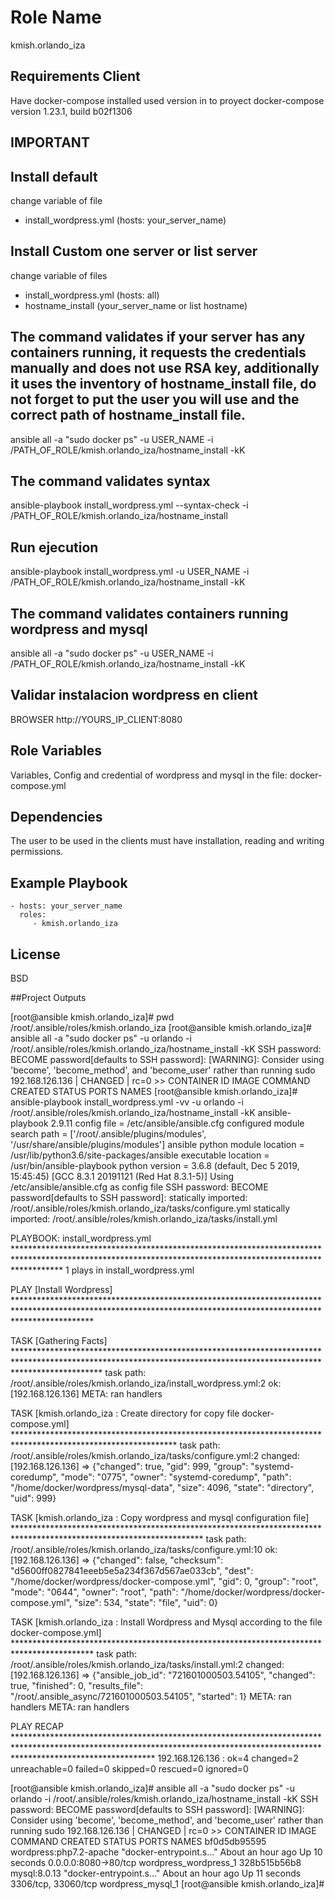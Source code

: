 Role Name
=========
kmish.orlando_iza

Requirements Client
-------------------
Have docker-compose installed
used version in to proyect
docker-compose version 1.23.1, build b02f1306
## IMPORTANT ##
## Install default ##
change variable of file 
 - install_wordpress.yml (hosts: your_server_name)

## Install Custom one server or list server ##
change variable of files
 - install_wordpress.yml (hosts: all)
 - hostname_install      (your_server_name or list hostname)
## The command validates if your server has any containers running, it requests the credentials manually and does not use RSA key, additionally it uses the inventory of hostname_install file, do not forget to put the user you will use and the correct path of hostname_install file.
ansible all -a "sudo docker ps" -u USER_NAME -i /PATH_OF_ROLE/kmish.orlando_iza/hostname_install -kK

## The command validates syntax
ansible-playbook install_wordpress.yml --syntax-check -i /PATH_OF_ROLE/kmish.orlando_iza/hostname_install

## Run ejecution
ansible-playbook install_wordpress.yml -u USER_NAME -i /PATH_OF_ROLE/kmish.orlando_iza/hostname_install -kK

## The command validates containers running wordpress and mysql
ansible all -a "sudo docker ps" -u USER_NAME -i /PATH_OF_ROLE/kmish.orlando_iza/hostname_install -kK

## Validar instalacion wordpress en client
BROWSER
http://YOURS_IP_CLIENT:8080 


Role Variables
--------------
Variables, Config and credential of wordpress and mysql in the file: docker-compose.yml

Dependencies
------------
The user to be used in the clients must have installation, reading and writing permissions.


Example Playbook
----------------

    - hosts: your_server_name
      roles:
         - kmish.orlando_iza

License
-------

BSD

##Project Outputs

[root@ansible kmish.orlando_iza]# pwd
/root/.ansible/roles/kmish.orlando_iza
[root@ansible kmish.orlando_iza]# ansible all -a "sudo docker ps" -u orlando -i /root/.ansible/roles/kmish.orlando_iza/hostname_install -kK
SSH password:
BECOME password[defaults to SSH password]:
[WARNING]: Consider using 'become', 'become_method', and 'become_user' rather than running sudo
192.168.126.136 | CHANGED | rc=0 >>
CONTAINER ID        IMAGE               COMMAND             CREATED             STATUS              PORTS               NAMES
[root@ansible kmish.orlando_iza]# ansible-playbook install_wordpress.yml -vv -u orlando -i /root/.ansible/roles/kmish.orlando_iza/hostname_install -kK
ansible-playbook 2.9.11
  config file = /etc/ansible/ansible.cfg
  configured module search path = ['/root/.ansible/plugins/modules', '/usr/share/ansible/plugins/modules']
  ansible python module location = /usr/lib/python3.6/site-packages/ansible
  executable location = /usr/bin/ansible-playbook
  python version = 3.6.8 (default, Dec  5 2019, 15:45:45) [GCC 8.3.1 20191121 (Red Hat 8.3.1-5)]
Using /etc/ansible/ansible.cfg as config file
SSH password:
BECOME password[defaults to SSH password]:
statically imported: /root/.ansible/roles/kmish.orlando_iza/tasks/configure.yml
statically imported: /root/.ansible/roles/kmish.orlando_iza/tasks/install.yml

PLAYBOOK: install_wordpress.yml **********************************************************************************************************************************************************
1 plays in install_wordpress.yml

PLAY [Install Wordpress] *****************************************************************************************************************************************************************

TASK [Gathering Facts] *******************************************************************************************************************************************************************
task path: /root/.ansible/roles/kmish.orlando_iza/install_wordpress.yml:2
ok: [192.168.126.136]
META: ran handlers

TASK [kmish.orlando_iza : Create directory for copy file docker-compose.yml] *************************************************************************************************************
task path: /root/.ansible/roles/kmish.orlando_iza/tasks/configure.yml:2
changed: [192.168.126.136] => {"changed": true, "gid": 999, "group": "systemd-coredump", "mode": "0775", "owner": "systemd-coredump", "path": "/home/docker/wordpress/mysql-data", "size": 4096, "state": "directory", "uid": 999}

TASK [kmish.orlando_iza : Copy wordpress and mysql configuration file] *******************************************************************************************************************
task path: /root/.ansible/roles/kmish.orlando_iza/tasks/configure.yml:10
ok: [192.168.126.136] => {"changed": false, "checksum": "d5600ff0827841eeeb5e5a234f367d567ae033cb", "dest": "/home/docker/wordpress/docker-compose.yml", "gid": 0, "group": "root", "mode": "0644", "owner": "root", "path": "/home/docker/wordpress/docker-compose.yml", "size": 534, "state": "file", "uid": 0}

TASK [kmish.orlando_iza : Install Wordpress and Mysql according to the file docker-compose.yml] ******************************************************************************************
task path: /root/.ansible/roles/kmish.orlando_iza/tasks/install.yml:2
changed: [192.168.126.136] => {"ansible_job_id": "721601000503.54105", "changed": true, "finished": 0, "results_file": "/root/.ansible_async/721601000503.54105", "started": 1}
META: ran handlers
META: ran handlers

PLAY RECAP *******************************************************************************************************************************************************************************
192.168.126.136            : ok=4    changed=2    unreachable=0    failed=0    skipped=0    rescued=0    ignored=0

[root@ansible kmish.orlando_iza]# ansible all -a "sudo docker ps" -u orlando -i /root/.ansible/roles/kmish.orlando_iza/hostname_install -kK
SSH password:
BECOME password[defaults to SSH password]:
[WARNING]: Consider using 'become', 'become_method', and 'become_user' rather than running sudo
192.168.126.136 | CHANGED | rc=0 >>
CONTAINER ID        IMAGE                     COMMAND                  CREATED             STATUS              PORTS                  NAMES
bf0d5db95595        wordpress:php7.2-apache   "docker-entrypoint.s…"   About an hour ago   Up 10 seconds       0.0.0.0:8080->80/tcp   wordpress_wordpress_1
328b515b56b8        mysql:8.0.13              "docker-entrypoint.s…"   About an hour ago   Up 11 seconds       3306/tcp, 33060/tcp    wordpress_mysql_1
[root@ansible kmish.orlando_iza]#



